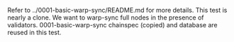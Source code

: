 Refer to ../0001-basic-warp-sync/README.md for more details. This test is nearly a clone. We want to warp-sync full nodes
in the presence of validators.
0001-basic-warp-sync chainspec (copied) and database are reused in this test.
